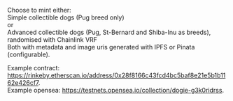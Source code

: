 Choose to mint either:  
Simple collectible dogs (Pug breed only)   
or   
Advanced collectible dogs (Pug, St-Bernard and Shiba-Inu as breeds), randomised with Chainlink VRF  
Both with metadata and image uris generated with IPFS or Pinata (configurable). 

Example contract: https://rinkeby.etherscan.io/address/0x28f8166c43fcd4bc5baf8e21e5b1b1162e426cf7.   
Example opensea: https://testnets.opensea.io/collection/dogie-g3k0ridrss. 
